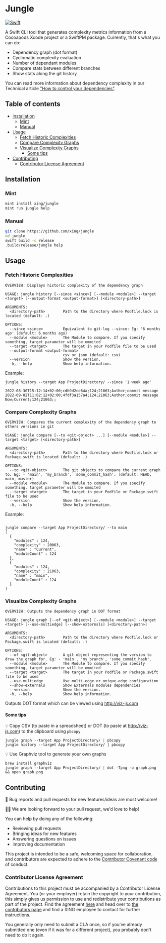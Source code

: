 # Jungle

[![Swift](https://github.com/xing/jungle/actions/workflows/swift.yml/badge.svg)](https://github.com/xing/jungle/actions/workflows/swift.yml)

A Swift CLI tool that generates complexity metrics information from a Cocoapods Xcode project or a SwiftPM package. Currently, that´s what you can do:
- Dependency graph (dot format)
- Cyclomatic complexity evaluation 
- Number of dependant modules
- Compare stats between different branches
- Show stats along the git history

You can read more information about dependency complexity in our Technical article ["How to control your dependencies"](https://tech.xing.com/how-to-control-your-ios-dependencies-7690cc7b1c40).

## Table of contents

- [Installation](#installation)
  * [Mint](#mint)
  * [Manual](#manual)
- [Usage](#usage)
  * [Fetch Historic Complexities](#fetch-historic-complexities)
  * [Compare Complexity Graphs](#compare-complexity-graphs)
  * [Visualize Complexity Graphs](#visualize-complexity-graphs)
    + [Some tips](#some-tips)
- [Contributing](#contributing)
  * [Contributor License Agreement](#contributor-license-agreement)

## Installation

### Mint

```bash
mint install xing/jungle
mint run jungle help
```

### Manual

```bash
git clone https://github.com/xing/jungle
cd jungle
swift build -c release
.build/release/jungle help
```

## Usage

### Fetch Historic Complexities

```shell
OVERVIEW: Displays historic complexity of the dependency graph

USAGE: jungle history [--since <since>] [--module <module>] --target <target> [--output-format <output-format>] [<directory-path>]

ARGUMENTS:
  <directory-path>        Path to the directory where Podfile.lock is located (default: .)

OPTIONS:
  --since <since>         Equivalent to git-log --since: Eg: '6 months ago' (default: 6 months ago)
  --module <module>       The Module to compare. If you specify something, target parameter will be ommited
  --target <target>       The target in your Podfile file to be used
  --output-format <output-format>
                          csv or json (default: csv)
  --version               Show the version.
  -h, --help              Show help information.
```


Example:

```shell
jungle history --target App ProjectDirectory/ --since '1 week ago'

2022-08-30T15:12:14+02:00;cdb9d2ce64a;124;21063;Author;commit message
2022-09-02T11:02:12+02:00;4fdf3a157a4;124;21063;Author;commit message
Now;Current;124;21063;;
```

### Compare Complexity Graphs

```shell
OVERVIEW: Compares the current complexity of the dependency graph to others versions in git

USAGE: jungle compare [--to <git-object> ...] [--module <module>] --target <target> [<directory-path>]

ARGUMENTS:
  <directory-path>        Path to the directory where Podfile.lock or Package.swift is located (default: .)

OPTIONS:
  --to <git-object>       The git objects to compare the current graph to. Eg: - 'main', 'my_branch', 'some_commit_hash'. (default: HEAD, main, master)
  --module <module>       The Module to compare. If you specify something, target parameter will be ommited
  --target <target>       The target in your Podfile or Package.swift file to be used
  --version               Show the version.
  -h, --help              Show help information.
```

Example:

```shell

jungle compare --target App ProjectDirectory/ --to main
[
  {
    "modules" : 124,
    "complexity" : 20063,
    "name" : "Current",
    "moduleCount" : 124
  },
  {
    "modules" : 124,
    "complexity" : 21063,
    "name" : "main",
    "moduleCount" : 124
  }
]
```

### Visualize Complexity Graphs

```shell
OVERVIEW: Outputs the dependency graph in DOT format

USAGE: jungle graph [--of <git-object>] [--module <module>] --target <target> [--use-multiedge] [--show-externals] [<directory-path>]

ARGUMENTS:
  <directory-path>        Path to the directory where Podfile.lock or Package.swift is located (default: .)

OPTIONS:
  --of <git-object>       A git object representing the version to draw the graph for. Eg: - 'main', 'my_branch', 'some_commit_hash'.
  --module <module>       The Module to compare. If you specify something, target parameter will be ommited
  --target <target>       The target in your Podfile or Package.swift file to be used
  --use-multiedge         Use multi-edge or unique-edge configuration
  --show-externals        Show Externals modules dependencies
  --version               Show the version.
  -h, --help              Show help information.

```

Outputs DOT format which can be viewed using http://viz-js.com


#### Some tips

💡 Copy CSV (to paste in a spreadsheet) or DOT (to paste at http://viz-js.com) to the clipboard using `pbcopy`

```shell
jungle graph --target App ProjectDirectory/ | pbcopy
jungle history --target App ProjectDirectory/ | pbcopy
``` 


💡 Use Graphviz tool to generate your own graphs

```shell
brew install graphviz
jungle graph --target App ProjectDirectory/ | dot -Tpng -o graph.png && open graph.png
```
 
## Contributing

🎁 Bug reports and pull requests for new features/ideas are most welcome!

👷🏼 We are looking forward to your pull request, we'd love to help!

You can help by doing any of the following:

- Reviewing pull requests
- Bringing ideas for new features
- Answering questions on issues
- Improving documentation


This project is intended to be a safe, welcoming space for collaboration, and contributors are expected to adhere to the [Contributor Covenant code](http://contributor-covenant.org/) of conduct.

### Contributor License Agreement

Contributions to this project must be accompanied by a Contributor License
Agreement. You (or your employer) retain the copyright to your contribution,
this simply gives us permission to use and redistribute your contributions as
part of the project. Find the agreement [here][XING CLA] and head over to [the
contributors page][contributors] and find a XING employee to contact for further
instructions.

You generally only need to submit a CLA once, so if you've already submitted one
(even if it was for a different project), you probably don't need to do it
again.

[XING CLA]: docs/XING_CLAv2.md
[contributors]: https://github.com/xing/jungle/graphs/contributors
